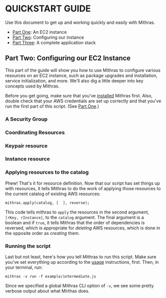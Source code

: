# QUICKSTART GUIDE

Use this document to get up and working quickly and easily with
Mithras.

* [Part One](quickstart1.html): An EC2 instance
* [Part Two](quickstart2.html): Configuring our instance
* [Part Three](quickstart3.html): A complete application stack

## Part Two: Configuring our EC2 Instance

This part of the guide will show you how to use Mithras to configure
various resources on an EC2 instance, such as package upgrades and
installation, service initialization, and more. We'll also dig a
little deeper into key concepts used by Mithras.

Before you get going, make sure that you've [installed](usage.html)
Mithras first.  Also, double check that your AWS credentials are set
up correctly and that you've run the first part of this script. (See
[Part One](quickstart1.html).)

### A Security Group

### Coordinating Resources

### Keypair resource

### Instance resource

### Applying resources to the catalog

Phew!  That's it for resource definition.  Now that our script has set
things up with resources, it tells Mithras to do the work of applying
those resources to the current catalog of existing AWS resources:

```
mithras.apply(catalog, [  ], reverse);
```

This code tells mithras to `apply` the resources in the second
argument, `[rKey, rInstance]`, to the `catalog` argument.  The final
argument is a boolean and if `true`, it tells Mithras that the order
of dependencies is reversed, which is appropriate for *deleting* AWS
resources, which is done in the opposite order as *creating* them.

### Running the script

Last but not least, here's how you tell Mithras to run this script.
Make sure you've set everything up according to the
[usage](usage.html) instructions, first.  Then, in your terminal, run:

    mithras -v run -f example/intermediate.js

Since we specified a global Mithras CLI option of `-v`, we see some
pretty verbose output about what Mirthas does.






